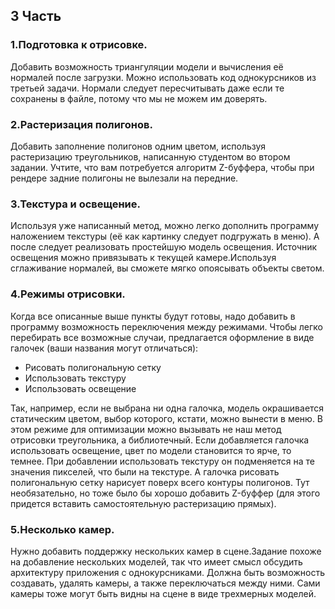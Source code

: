 ## 3 Часть
### 1.Подготовка к отрисовке. 
Добавить возможность триангуляции модели и вычисления её нормалей после загрузки. Можно использовать код однокурсников из третьей задачи. Нормали следует пересчитывать даже если те сохранены в файле, потому что мы не можем им доверять.

### 2.Растеризация полигонов. 
Добавить заполнение полигонов одним цветом, используя растеризацию треугольников, написанную студентом во втором задании. Учтите, что вам потребуется алгоритм Z-буффера, чтобы при рендере задние полигоны не вылезали на передние.

### 3.Текстура и освещение. 
Используя уже написанный метод, можно легко дополнить программу наложением текстуры (её как картинку следует подгружать в меню). А после следует реализовать простейшую модель освещения. Источник освещения можно привязывать к текущей камере.Используя сглаживание нормалей, вы сможете мягко опоясывать объекты светом.

### 4.Режимы отрисовки. 
Когда все описанные выше пункты будут готовы, надо добавить в программу возможность переключения между режимами. Чтобы легко перебирать все возможные случаи, предлагается оформление в виде галочек (ваши названия могут отличаться):
- Рисовать полигональную сетку
- Использовать текстуру
- Использовать освещение

Так, например, если не выбрана ни одна галочка, модель окрашивается статическим цветом, выбор которого, кстати, можно вынести в меню. В этом режиме для оптимизации можно вызывать не наш метод отрисовки треугольника, а библиотечный. Если добавляется галочка использовать освещение, цвет по модели становится то ярче, то темнее. При добавлении использовать текстуру он подменяется на те значения пикселей, что были на текстуре. А галочка рисовать полигональную сетку нарисует поверх всего контуры полигонов. Тут необязательно, но тоже было бы хорошо добавить Z-буффер (для этого придется вставить самостоятельную растеризацию прямых).

### 5.Несколько камер.
Нужно добавить поддержку нескольких камер в сцене.Задание похоже на добавление нескольких моделей, так что имеет смысл обсудить архитектуру приложения с однокурсниками. Должна быть возможность создавать, удалять камеры, а также переключаться между ними. Сами камеры тоже могут быть видны на сцене в виде трехмерных моделей.
